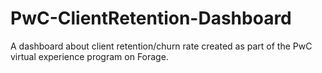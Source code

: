 # PwC-ClientRetention-Dashboard
A dashboard about client retention/churn rate created as part of the PwC virtual experience program on Forage.
